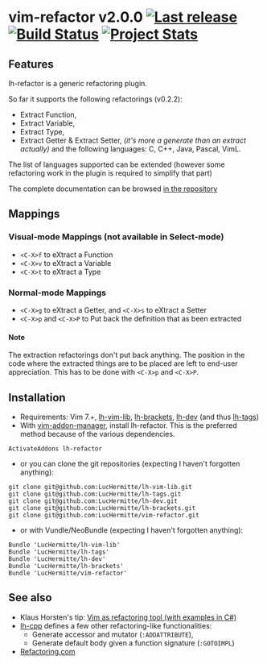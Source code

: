 # vim-refactor v2.0.0 [![Last release](https://img.shields.io/github/tag/LucHermitte/vim-refactor.svg)](https://github.com/LucHermitte/vim-refactor/releases) [![Build Status](https://secure.travis-ci.org/LucHermitte/vim-refactor.png?branch=master)](http://travis-ci.org/LucHermitte/vim-refactor) [![Project Stats](https://www.openhub.net/p/21020/widgets/project_thin_badge.gif)](https://www.openhub.net/p/21020)
## Features

lh-refactor is a generic refactoring plugin.

So far it supports the following refactorings (v0.2.2):
  * Extract Function,
  * Extract Variable,
  * Extract Type,
  * Extract Getter & Extract Setter, _(it's more a generate than an extract actually)_
and the following languages: C, C++, Java, Pascal, VimL.

The list of languages supported can be extended (however some refactoring work in the plugin is required to simplify that part)

The complete documentation can be browsed [in the repository](doc/refactor.txt)

## Mappings
### Visual-mode Mappings (not available in Select-mode)
  * `<C-X>f` to eXtract a Function
  * `<C-X>v` to eXtract a Variable
  * `<C-X>t` to eXtract a Type
### Normal-mode Mappings
  * `<C-X>g` to eXtract a Getter, and `<C-X>s` to eXtract a Setter
  * `<C-X>p` and `<C-X>P` to Put back the definition that as been extracted

#### Note

The extraction refactorings don't put back anything. The position in the code
where the extracted things are to be placed are left to end-user appreciation.
This has to be done with `<C-X>p` and `<C-X>P`.

## Installation
  * Requirements: Vim 7.+, [lh-vim-lib](http://github.com/LucHermitte/lh-vim-lib), [lh-brackets](http://github.com/LucHermitte/lh-brackets), [lh-dev](http://github.com/LucHermitte/lh-dev) (and thus [lh-tags](http://github.com/LucHermitte/lh-tags))
  * With [vim-addon-manager](https://github.com/MarcWeber/vim-addon-manager), install lh-refactor. This is the preferred method because of the various dependencies.
```vim
ActivateAddons lh-refactor
```
  * or you can clone the git repositories (expecting I haven't forgotten anything):
```
git clone git@github.com:LucHermitte/lh-vim-lib.git
git clone git@github.com:LucHermitte/lh-tags.git
git clone git@github.com:LucHermitte/lh-dev.git
git clone git@github.com:LucHermitte/lh-brackets.git
git clone git@github.com:LucHermitte/vim-refactor.git
```
  * or with Vundle/NeoBundle (expecting I haven't forgotten anything):
```vim
Bundle 'LucHermitte/lh-vim-lib'
Bundle 'LucHermitte/lh-tags'
Bundle 'LucHermitte/lh-dev'
Bundle 'LucHermitte/lh-brackets'
Bundle 'LucHermitte/vim-refactor'
```

## See also
  * Klaus Horsten's tip: [Vim as refactoring tool (with examples in C#)](http://vim.wikia.com/wiki/Vim_as_a_refactoring_tool_and_some_examples_in_C_sharp)
  * [lh-cpp](http://github.com/LucHermitte/lh-cpp) defines a few other refactoring-like functionalities:
    * Generate accessor and mutator (`:ADDATTRIBUTE`),
    * Generate default body given a function signature (`:GOTOIMPL`)
  * [Refactoring.com](http://www.refactoring.com/catalog/index.html)

